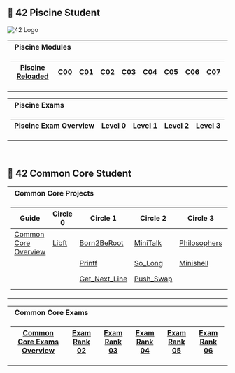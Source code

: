 ## :elf: 42 Piscine Student

![42 Logo](https://user-images.githubusercontent.com/58959408/232639433-cb0aea21-66f0-4508-a771-85e2089c5a87.gif)
<table>
<tr>
<th align="left"> &nbsp; Piscine Modules</th>
</tr>
<tr>

<td>

| [Piscine Reloaded](https://github.com/mukhammadsiddiq/42Berlin-Guideline/tree/main/first_week_piscine_reload/piscine_reloaded)  | [C00](https://github.com/mukhammadsiddiq/42Berlin-Guideline/tree/main/C00) | [C01](https://github.com/mukhammadsiddiq/42Berlin-Guideline/tree/main/C01) | [C02](https://github.com/mukhammadsiddiq/42Berlin-Guideline/tree/main/C02) | [C03](https://github.com/mukhammadsiddiq/42Berlin-Guideline/tree/main/C03) | [C04](https://github.com/mukhammadsiddiq/42Berlin-Guideline/tree/main/C04) | [C05](https://github.com/mukhammadsiddiq/42Berlin-Guideline/tree/main/C05) | [C06](https://github.com/mukhammadsiddiq/42Berlin-Guideline/tree/main/C06) | [C07](https://github.com/mukhammadsiddiq/42Berlin-Guideline/tree/main/C07) |
|--|--|--|--|--|--|--|--|--|

</td> </tr> </table>

<table>
<tr>
<th align="left"> &nbsp; Piscine Exams</th>
</tr>
<tr>

<td>

| [Piscine Exam Overview](https://github.com/mukhammadsiddiq/42Berlin-Guideline/tree/main/42%20Piscine%20Exam) | [Level 0](https://github.com/mukhammadsiddiq/42Berlin-Guideline/tree/main/Exam%20Answers/Level%200) | [Level 1](https://github.com/mukhammadsiddiq/42Berlin-Guideline/tree/main/Exam%20Answers/Level%201) | [Level 2](https://github.com/mukhammadsiddiq/42Berlin-Guideline/tree/main/Exam%20Answers/Level%202) | [Level 3](https://github.com/mukhammadsiddiq/42Berlin-Guideline/tree/main/Exam%20Answers/Level%203) |
|--|--|--|--|--|

</td> </tr> </table>

<br>

## :vampire: 42 Common Core Student

<table>
<tr>
<th align="left"> &nbsp; Common Core Projects</th>
</tr>
<tr>

<td>

| Guide | Circle 0  | Circle 1 | Circle 2  | Circle 3 | Circle 4 | Circle 5 | Circle 6 | 
| ------------- | ------------- | ------------- | ------------- | ------------- | ------------- | ------------- | ------------- |
| [Common Core Overview](https://github.com/mukhammadsiddiq/42Berlin-Guideline/tree/main) | [Libft](https://github.com/mukhammadsiddiq/42Berlin-Guideline/tree/main/Libft)  | [Born2BeRoot](https://github.com/mukhammadsiddiq/42Berlin-Guideline/tree/main/Born2BeRoot)  | [MiniTalk](https://github.com/mukhammadsiddiq/42Berlin-Guideline/tree/main/MiniTalk)  | [Philosophers](https://github.com/mukhammadsiddiq/42Berlin-Guideline/tree/main/Philosophers)  | [NetPractice](https://github.com/mukhammadsiddiq/42Berlin-Guideline/tree/main/NetPractice)  | [Inception](https://github.com/mukhammadsiddiq/42Berlin-Guideline/tree/main/Inception)  | [Transcendence](https://github.com/mukhammadsiddiq/42Berlin-Guideline/tree/main/Transcendence)  | |
| |        | [Printf](https://github.com/mukhammadsiddiq/42Berlin-Guideline/tree/main/Printf)  | [So_Long](https://github.com/mukhammadsiddiq/42Berlin-Guideline/tree/main/So_Long)  | [Minishell](https://github.com/mukhammadsiddiq/42Berlin-Guideline/tree/main/Minishell)  | [Cub3D](https://github.com/mukhammadsiddiq/42Berlin-Guideline/tree/main/Cub3D)  | [IRC](https://github.com/mukhammadsiddiq/42Berlin-Guideline/tree/main/IRC) |  |
| |        | [Get_Next_Line](https://github.com/mukhammadsiddiq/42Berlin-Guideline/tree/main/Get_Next_Line)  | [Push_Swap](https://github.com/mukhammadsiddiq/42Berlin-Guideline/tree/main/Push_Swap)  |  | [C++ Modules](https://github.com/mukhammadsiddiq/42Berlin-Guideline/tree/main/C-Plus-Plus)  |  |

</td>

<table>
<tr>
<th align="left"> &nbsp; Common Core Exams</th>
</tr>
<tr>

<td>

| [Common Core Exams Overview](https://github.com/mukhammadsiddiq/42Berlin-Guideline/tree/main/42-Exams) | [Exam Rank 02](https://github.com/mukhammadsiddiq/42Berlin-Guideline/tree/main/Exam-Rank-02)  | [Exam Rank 03](https://github.com/mukhammadsiddiq/42Berlin-Guideline/tree/main/Exam-Rank-03)  | [Exam Rank 04](https://github.com/mukhammadsiddiq/42Berlin-Guideline/tree/main/Exam-Rank-04) | [Exam Rank 05](https://github.com/mukhammadsiddiq/42Berlin-Guideline/tree/main/Exam-Rank-05)  | [Exam Rank 06](https://github.com/mukhammadsiddiq/42Berlin-Guideline/tree/main/Exam-Rank-06)  |
|--|--|--|--|--|--|

</td>

</tr> </table>

<br>
